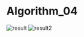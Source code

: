 # Algorithm_04
![result](https://user-images.githubusercontent.com/97501226/173184144-40e65997-1968-443e-a12e-387e70b57a74.png)
![result2](https://user-images.githubusercontent.com/97501226/173184201-87d876cf-97ce-4889-a8f8-7716e7f4a7f0.png)
